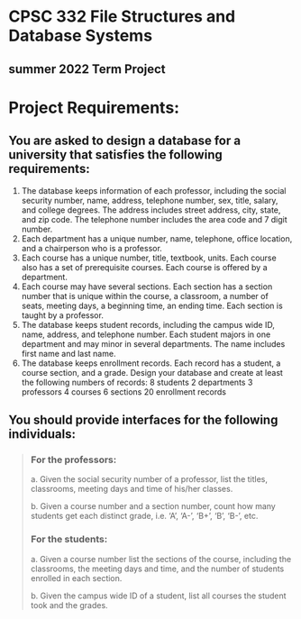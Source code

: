 # __CPSC 332 File Structures and Database Systems__
## summer 2022 Term Project
# Project Requirements:
## You are asked to design a database for a university that satisfies the following requirements:
1.	The database keeps information of each professor, including the social security number, name, address, telephone number, sex, title, salary, and college degrees. The address includes street address, city, state, and zip code. The telephone number includes the area code and 7 digit number.
2.	Each department has a unique number, name, telephone, office location, and a chairperson who is a professor.
3.	Each course has a unique number, title, textbook, units. Each course also has a set of prerequisite courses. Each course is offered by a department.
4.	Each course may have several sections. Each section has a section number that is unique within the course, a classroom, a number of seats, meeting days, a beginning time, an ending time. Each section is taught by a professor.
5.	The database keeps student records, including the campus wide ID, name, address, and telephone number. Each student majors in one department and may minor in several departments. The name includes first name and last name.
6.	The database keeps enrollment records. Each record has a student, a course section, and a grade.
Design your database and create at least the following numbers of records:
8 students	2 departments	3 professors
4 courses	6 sections	20 enrollment records
## You should provide interfaces for the following individuals:
> ### For the professors:
> a.	Given the social security number of a professor, list the titles, classrooms, meeting days and time of his/her classes.
> >
> b.	Given a course number and a section number, count how many students get each distinct grade, i.e. ‘A’, ‘A-’, ‘B+’, ‘B’, ‘B-’, etc.
> ### For the students:
> a.	Given a course number list the sections of the course, including the classrooms, the meeting days and time, and the number of students enrolled in each section.
>
> b.	Given the campus wide ID of a student, list all courses the student took and the grades.
